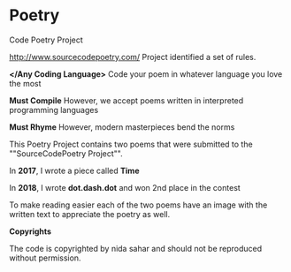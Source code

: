 # Poetry
Code Poetry Project

http://www.sourcecodepoetry.com/ Project identified a set of rules. 

**</Any Coding Language>** 
     Code your poem in whatever language you love the most
     
**Must Compile**
     However, we accept poems written in interpreted programming languages
 
**Must Rhyme**
     However, modern masterpieces bend the norms
   
This Poetry Project contains two poems that were submitted to the ""SourceCodePoetry Project"". 

In **2017**, I wrote a piece called **Time** 

In **2018**, I wrote **dot.dash.dot** and won 2nd place in the contest

To make reading easier each of the two poems have an image with the written text to appreciate the poetry as well. 


**Copyrights**

The code is copyrighted by nida sahar and should not be reproduced without permission. 





